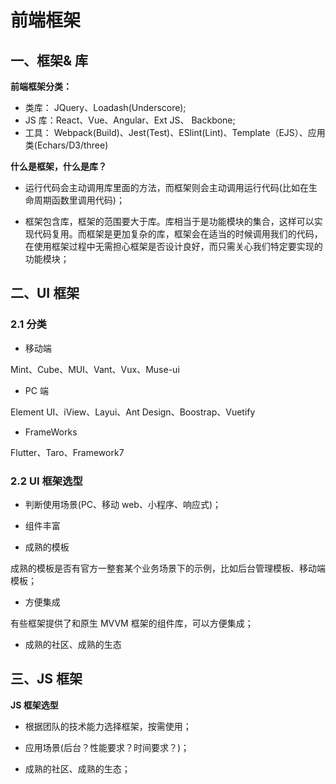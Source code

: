 # 前端框架

## 一、框架& 库

**前端框架分类：**

- 类库： JQuery、Loadash(Underscore);
- JS 库：React、Vue、Angular、Ext JS、 Backbone;
- 工具： Webpack(Build)、Jest(Test)、ESlint(Lint)、Template（EJS）、应用类(Echars/D3/three)

**什么是框架，什么是库？**

- 运行代码会主动调用库里面的方法，而框架则会主动调用运行代码(比如在生命周期函数里调用代码)；

- 框架包含库，框架的范围要大于库。库相当于是功能模块的集合，这样可以实现代码复用。而框架是更加复杂的库，框架会在适当的时候调用我们的代码，在使用框架过程中无需担心框架是否设计良好，而只需关心我们特定要实现的功能模块；

## 二、UI 框架

### 2.1 分类

- 移动端

Mint、Cube、MUI、Vant、Vux、Muse-ui

- PC 端

Element UI、iView、Layui、Ant Design、Boostrap、Vuetify

- FrameWorks

Flutter、Taro、Framework7

### 2.2 UI 框架选型

- 判断使用场景(PC、移动 web、小程序、响应式)；

- 组件丰富

- 成熟的模板

成熟的模板是否有官方一整套某个业务场景下的示例，比如后台管理模板、移动端模板；

- 方便集成

有些框架提供了和原生 MVVM 框架的组件库，可以方便集成；

- 成熟的社区、成熟的生态

## 三、JS 框架

**JS 框架选型**

- 根据团队的技术能力选择框架，按需使用；

- 应用场景(后台？性能要求？时间要求？)；

- 成熟的社区、成熟的生态；
